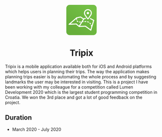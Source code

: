 <p align="center">
<img src="https://github.com/fifi98/TripixPublic/blob/master/screenshots/logo.png?raw=true" alt="" width="100" height="100"/>
</p>
<h1 align="center">Tripix</h1>

Tripix is a mobile application available both for iOS and Android platforms which helps users in planning their trips. The way the application makes planning trips easier is by automating the whole process and by suggesting landmarks the user may be interested in visiting. This is a project I have been working with my colleague for a competition called Lumen Development 2020 which is the largest student programming competition in Croatia. We won the 3rd place and got a lot of good feedback on the project. 

## Duration
- March 2020 - July 2020

